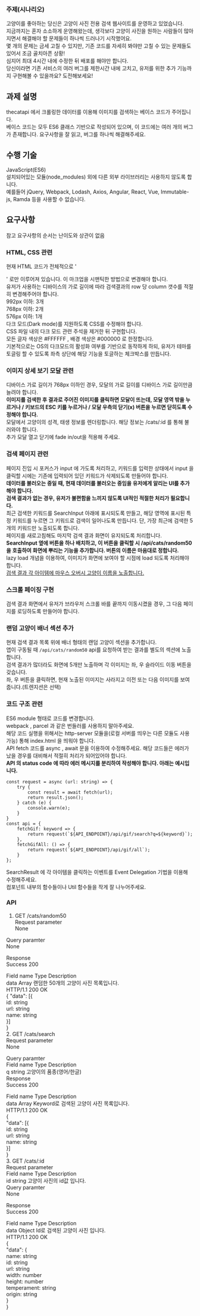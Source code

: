 
<h3>주제(시나리오)</h3>

고양이를 좋아하는 당신은 고양이 사진 전용 검색 웹사이트를 운영하고 있었습니다.   
지금까지는 혼자 소소하게 운영해왔는데, 생각보다 고양이 사진을 원하는 사람들이 많아지면서 해결해야 할 문제들이 하나씩 드러나기 시작했어요.   
몇 개의 문제는 금세 고칠 수 있지만, 기존 코드를 자세히 봐야만 고칠 수 있는 문제들도 있어서 조금 골치아픈 상황!   
심지어 최대 4시간 내에 수정한 뒤 배포를 해야만 합니다.   
당신이라면 기존 서비스의 여러 버그를 제한시간 내에 고치고, 유저를 위한 추가 기능까지 구현해볼 수 있을까요? 도전해보세요!  

<h2>과제 설명</h2>

thecatapi 에서 크롤링한 데이터를 이용해 이미지를 검색하는 베이스 코드가 주어집니다.  
베이스 코드는 모두 ES6 클래스 기반으로 작성되어 있으며, 이 코드에는 여러 개의 버그가 존재합니다. 요구사항을 잘 읽고, 버그를 하나씩 해결해주세요.  

<h2>수행 기술</h2>

JavaScript(ES6)  
설치되어있는 모듈(node_modules) 외에 다른 외부 라이브러리는 사용하지 않도록 합니다.   
예를들어 jQuery, Webpack, Lodash, Axios, Angular, React, Vue, Immutable-js, Ramda 등을 사용할 수 없습니다.  

<h2>요구사항</h2>

참고 요구사항의 순서는 난이도와 상관이 없음  

<h3>HTML, CSS 관련</h3>

현재 HTML 코드가 전체적으로 '<div>' 로만 이루어져 있습니다. 이 마크업을 시맨틱한 방법으로 변경해야 합니다.  
유저가 사용하는 디바이스의 가로 길이에 따라 검색결과의 row 당 column 갯수를 적절히 변경해주어야 합니다.  
992px 이하: 3개  
768px 이하: 2개  
576px 이하: 1개  
다크 모드(Dark mode)를 지원하도록 CSS를 수정해야 합니다.  
CSS 파일 내의 다크 모드 관련 주석을 제거한 뒤 구현합니다.    
모든 글자 색상은 #FFFFFF , 배경 색상은 #000000 로 한정합니다.  
기본적으로는 OS의 다크모드의 활성화 여부를 기반으로 동작하게 하되, 유저가 테마를 토글링 할 수 있도록 좌측 상단에 해당 기능을 토글하는 체크박스를 만듭니다.  

<h3>이미지 상세 보기 모달 관련</h3>

디바이스 가로 길이가 768px 이하인 경우, 모달의 가로 길이를 디바이스 가로 길이만큼 늘려야 합니다.  
<b>이미지를 검색한 후 결과로 주어진 이미지를 클릭하면 모달이 뜨는데, 모달 영역 밖을 누르거나 / 키보드의 ESC 키를 누르거나 / 모달 우측의 닫기(x) 버튼을 누르면 닫히도록 수정해야 합니다.</b>  
모달에서 고양이의 성격, 태생 정보를 렌더링합니다. 해당 정보는 /cats/:id 를 통해 불러와야 합니다.  
추가 모달 열고 닫기에 fade in/out을 적용해 주세요.  

<h3>검색 페이지 관련</h3>

페이지 진입 시 포커스가 input 에 가도록 처리하고, 키워드를 입력한 상태에서 input 을 클릭할 시에는 기존에 입력되어 있던 키워드가 삭제되도록 만들어야 합니다.  
<b>데이터를 불러오는 중일 때, 현재 데이터를 불러오는 중임을 유저에게 알리는 UI를 추가해야 합니다.</b>  
<b>검색 결과가 없는 경우, 유저가 불편함을 느끼지 않도록 UI적인 적절한 처리가 필요합니다.</b>  
최근 검색한 키워드를 SearchInput 아래에 표시되도록 만들고, 해당 영역에 표시된 특정 키워드를 누르면 그 키워드로 검색이 일어나도록 만듭니다. 단, 가장 최근에 검색한 5개의 키워드만 노출되도록 합니다.  
페이지를 새로고침해도 마지막 검색 결과 화면이 유지되도록 처리합니다.  
<b>SearchInput 옆에 버튼을 하나 배치하고, 이 버튼을 클릭할 시 /api/cats/random50 을 호출하여 화면에 뿌리는 기능을 추가합니다. 버튼의 이름은 마음대로 정합니다.</b>  
lazy load 개념을 이용하여, 이미지가 화면에 보여야 할 시점에 load 되도록 처리해야 합니다.  
<u>검색 결과 각 아이템에 마우스 오버시 고양이 이름을 노출합니다.</u>  

<h3>스크롤 페이징 구현</h3>

검색 결과 화면에서 유저가 브라우저 스크롤 바를 끝까지 이동시켰을 경우, 그 다음 페이지를 로딩하도록 만들어야 합니다.  

<h3>랜덤 고양이 배너 섹션 추가</h3>  

현재 검색 결과 목록 위에 배너 형태의 랜덤 고양이 섹션을 추가합니다.  
앱이 구동될 때 `/api/cats/random50` api를 요청하여 받는 결과를 별도의 섹션에 노출합니다.  
검색 결과가 많더라도 화면에 5개만 노출하며 각 이미지는 좌, 우 슬라이드 이동 버튼을 갖습니다.  
좌, 우 버튼을 클릭하면, 현재 노출된 이미지는 사라지고 이전 또는 다음 이미지를 보여줍니다.(트렌지션은 선택)  

<h3>코드 구조 관련</h3>

ES6 module 형태로 코드를 변경합니다.  
webpack , parcel 과 같은 번들러를 사용하지 말아주세요.  
해당 코드 실행을 위해서는 http-server 모듈을(로컬 서버를 띄우는 다른 모듈도 사용 가능) 통해 index.html 을 띄워야 합니다.  
API fetch 코드를 async , await 문을 이용하여 수정해주세요. 해당 코드들은 에러가 났을 경우를 대비해서 적절히 처리가 되어있어야 합니다.  
<b>API 의 status code 에 따라 에러 메시지를 분리하여 작성해야 합니다. 아래는 예시입니다.</b>  

```JS
const request = async (url: string) => {     
    try {       
        const result = await fetch(url);       
        return result.json();     
    } catch (e) {       
        console.warn(e);     
    }   
}    
const api = {     
    fetchGif: keyword => {       
        return request(`${API_ENDPOINT}/api/gif/search?q=${keyword}`);     
    },     
    fetchGifAll: () => {       
        return request(`${API_ENDPOINT}/api/gif/all`);     
    }   
};
```

SearchResult 에 각 아이템을 클릭하는 이벤트를 Event Delegation 기법을 이용해 수정해주세요.  
컴포넌트 내부의 함수들이나 Util 함수들을 작게 잘 나누어주세요.  

<h3>API</h3>

1. GET /cats/random50  
Request parameter  
None  

Query paramter  
None  

Response  
Success 200  

Field name	Type	Description  
data	Array	랜덤한 50개의 고양이 사진 목록입니다.  
HTTP/1.1 200 OK  
{
  "data": [{  
    id: string  
    url: string  
    name: string  
  }]  
}  
2. GET /cats/search  
Request parameter  
None  
  
Query paramter  
Field name	Type	Description  
q	string	고양이의 품종(영어/한글)  
Response  
Success 200  

Field name	Type	Description  
data	Array	Keyword로 검색된 고양이 사진 목록입니다.  
HTTP/1.1 200 OK  
{  
  "data": [{  
    id: string  
    url: string  
    name: string  
  }]  
}  
3. GET /cats/:id  
Request parameter  
Field name	Type	Description  
id	string	고양이 사진의 id값 입니다.  
Query paramter  
None  

Response  
Success 200  

Field name	Type	Description  
data	Object	Id로 검색된 고양이 사진 입니다.  
HTTP/1.1 200 OK  
{  
  "data": {  
    name: string  
    id: string  
    url: string  
    width: number  
    height: number  
    temperament: string  
    origin: string  
  }  
}  
  
